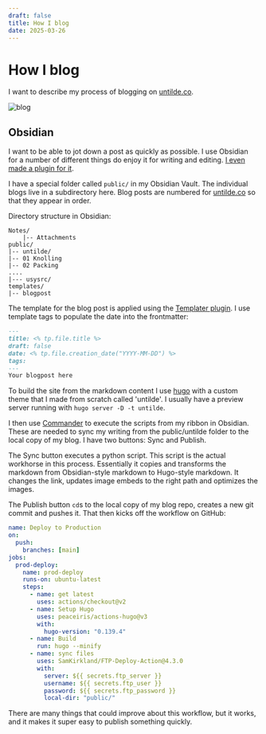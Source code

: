 ```yaml
---
draft: false 
title: How I blog
date: 2025-03-26
---
```

# How I blog

I want to describe my process of blogging on [untilde.co](https://untilde.co).

![blog](../howiblog.png)

## Obsidian
I want to be able to jot down a post as quickly as possible. I use Obsidian for a number of different things do enjoy it for writing and editing. [I even made a plugin for it](https://github.com/usysrc/obsidian-text-focus-plugin). 

I have a special folder called `public/` in my Obsidian Vault. The individual blogs live in a subdirectory here. Blog posts are numbered for [untilde.co](https://untilde.co) so that they appear in order.

Directory structure in Obsidian:

```text
Notes/
	|-- Attachments
public/
|-- untilde/
|-- 01 Knolling
|-- 02 Packing
....
|--- usysrc/
templates/
|-- blogpost
```

The template for the blog post is applied using the [Templater plugin](https://github.com/SilentVoid13/Templater). I use template tags to populate the date into the frontmatter:
  
```markdown
---
title: <% tp.file.title %>
draft: false
date: <% tp.file.creation_date("YYYY-MM-DD") %>
tags:
---
Your blogpost here
```

To build the site from the markdown content I use [hugo](https://gohugo.io/) with a custom theme that I made from scratch called 'untilde'. I usually have a preview server running with `hugo server -D -t untilde`.

I then use [Commander](https://github.com/phibr0/obsidian-commander) to execute the scripts from my ribbon in Obsidian. These are needed to sync my writing from the public/untilde folder to the local copy of my blog. I have two buttons: Sync and Publish.

The Sync button executes a python script. This script is the actual workhorse in this process. Essentially it copies and transforms the markdown from Obsidian-style markdown to Hugo-style markdown. It changes the link, updates image embeds to the right path and optimizes the images.

The Publish button `cd`s to the local copy of my blog repo, creates a new git commit and pushes it. That then kicks off the workflow on GitHub:

```yaml
name: Deploy to Production
on:
  push:
    branches: [main]
jobs:
  prod-deploy:
    name: prod-deploy
    runs-on: ubuntu-latest
    steps:
      - name: get latest
        uses: actions/checkout@v2
      - name: Setup Hugo
        uses: peaceiris/actions-hugo@v3
        with:
          hugo-version: "0.139.4"
      - name: Build
        run: hugo --minify
      - name: sync files
        uses: SamKirkland/FTP-Deploy-Action@4.3.0
        with:
          server: ${{ secrets.ftp_server }}
          username: ${{ secrets.ftp_user }}
          password: ${{ secrets.ftp_password }}
          local-dir: "public/"
```

There are many things that could improve about this workflow, but it works, and it makes it super easy to publish something quickly.